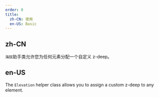 ```yaml
---
order: 0
title:
  zh-CN: 使用
  en-US: Basic
---
```


## zh-CN

`海拔`助手类允许您为任何元素分配一个自定义 z-deep。

## en-US

The `Elevation` helper class allows you to assign a custom z-deep to any element.
